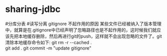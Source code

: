 # sharing-jdbc
#分库分表
#读写分离
gitignore 不起作用的原因
某些文件已经被纳入了版本管理中，就算是在.gitignore中已经声明了忽略路径也是不起作用的，这时候我们就应该先把本地缓存删除，然后再进行git的push，这样就不会出现忽略的文件了。git清除本地缓存命令如下:
git rm -r --cached .  
git add .
git commit -m "update gitignore"